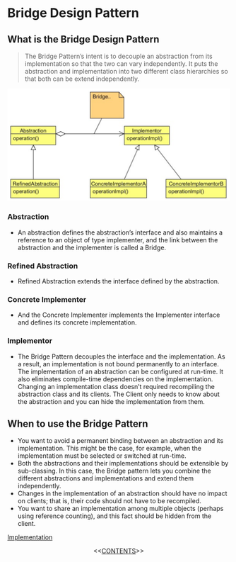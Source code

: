 #   Bridge Design Pattern


##  What is the Bridge Design Pattern
>   The Bridge Pattern’s intent is to decouple an abstraction from its implementation so that the two can vary independently. It puts
    the abstraction and implementation into two different class hierarchies so that both can be extend independently.

![UML diagram](https://github.com/11andrew1991/design_patterns/blob/master/Bridge/img/bridge.PNG)


### Abstraction
-   An abstraction defines the abstraction’s interface and also maintains a reference to an object of type implementer, and the link between the abstraction and the implementer is called a Bridge.

### Refined Abstraction
-   Refined Abstraction extends the interface defined by the abstraction.

### Concrete Implementer
-   And the Concrete Implementer implements the Implementer interface and defines its concrete implementation.

### Implementor
-   The Bridge Pattern decouples the interface and the implementation. As a result, an implementation is not bound permanently to an interface. The implementation of an abstraction can be configured at run-time. It also eliminates compile-time dependencies on the implementation. Changing an implementation class doesn’t required recompiling the abstraction class and its clients. The Client only needs to know about the abstraction and you can hide the implementation from them.


##  When to use the Bridge Pattern
-   You want to avoid a permanent binding between an abstraction and its implementation. This might be the case, for example,
    when the implementation must be selected or switched at run-time.
-   Both the abstractions and their implementations should be extensible by sub-classing. In this case, the Bridge pattern lets you
    combine the different abstractions and implementations and extend them independently.
-   Changes in the implementation of an abstraction should have no impact on clients; that is, their code should not have to be
    recompiled.
-   You want to share an implementation among multiple objects (perhaps using reference counting), and this fact should be hidden
    from the client.
    

[Implementation](https://github.com/11andrew1991/design_patterns/tree/master/Bridge/app/)


<p align="center">
  <<<a href="https://github.com/11andrew1991/design_patterns#design-patterns">CONTENTS</a>>>
</p>